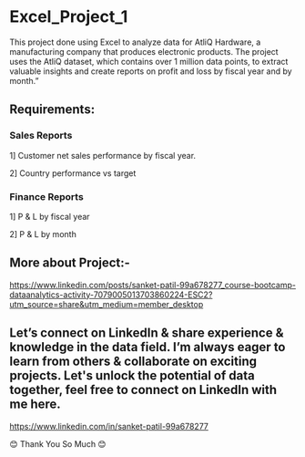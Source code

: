 # Excel_Project_1
This project done using Excel to analyze data for AtliQ Hardware, a manufacturing company that produces electronic products. The project uses the AtliQ dataset, which contains over 1 million data points, to extract valuable insights and create reports on profit and loss by fiscal year and by month.”
## Requirements:
### Sales Reports
1] Customer net sales performance by fiscal year.

2] Country performance vs target

### Finance Reports
1] P & L by fiscal year

2] P & L by month

## More about Project:-

https://www.linkedin.com/posts/sanket-patil-99a678277_course-bootcamp-dataanalytics-activity-7079005013703860224-ESC2?utm_source=share&utm_medium=member_desktop


## Let’s connect on LinkedIn & share  experience & knowledge in the data field. I’m always eager to learn from others & collaborate on exciting projects. Let's unlock the potential of data together, feel free to connect on LinkedIn with me here.

https://www.linkedin.com/in/sanket-patil-99a678277

😊 Thank You So Much 😊




